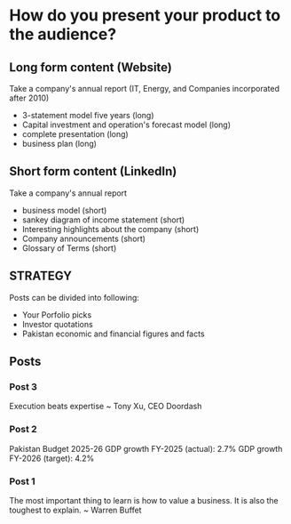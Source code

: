 # How do you present your product to the audience?
## Long form content (Website)
Take a company's annual report (IT, Energy, and Companies incorporated after 2010)
- 3-statement model five years (long)
- Capital investment and operation's forecast model (long)
- complete presentation (long)
- business plan (long)
## Short form content (LinkedIn)
Take a company's annual report
- business model (short)
- sankey diagram of income statement (short)
- Interesting highlights about the company (short)
- Company announcements (short)
- Glossary of Terms (short)
## STRATEGY
Posts can be divided into following:
- Your Porfolio picks
- Investor quotations
- Pakistan economic and financial figures and facts
## Posts
### Post 3
Execution beats expertise
~ Tony Xu, CEO Doordash
### Post 2
Pakistan Budget 2025-26
GDP growth FY-2025 (actual): 2.7%
GDP growth FY-2026 (target): 4.2%
### Post 1
The most important thing to learn is how to value a business. It is also the toughest to explain.
~ Warren Buffet
